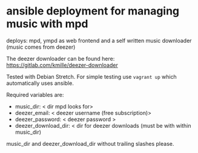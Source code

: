 # ansible deployment for managing music with mpd
deploys: mpd, ympd as web frontend and a self written music downloader (music comes from deezer)  

The deezer downloader can be found here: https://gitlab.com/kmille/deezer-downloader

Tested with Debian Stretch. For simple testing use `vagrant up` which automatically uses ansible.

Required variables are:
- music_dir: < dir mpd looks for>
- deezer_email: < deezer username (free subscription)>
- deezer_password: < deezer password >
- deezer_download_dir: < dir for deezer downloads (must be with within music_dir)

music_dir and deezer_download_dir without trailing slashes please.


